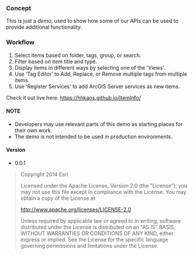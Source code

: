 
### Concept
 This is just a *demo*, used to show how some of our APIs can be used to provide additional functionality.

### Workflow
  1. Select items based on folder, tags, group, or search.
  2. Filter based on item title and type.
  3. Display items in different ways by selecting one of the 'Views'.
  3. Use ‘Tag Editor’ to Add, Replace, or Remove multiple tags from multiple items.
  4. Use 'Register Services' to add ArcGIS Server services as new items.

Check it out live here: https://hhkaos.github.io/ItemInfo/


#### NOTE
 * Developers may use relevant parts of this demo as starting places for their own work.
 * The demo is not intended to be used in production environments.


#### Version
 * 0.0.1


> Copyright 2014 Esri
>
> Licensed under the Apache License, Version 2.0 (the "License");
> you may not use this file except in compliance with the License.
> You may obtain a copy of the License at
>
>   http://www.apache.org/licenses/LICENSE-2.0
>
> Unless required by applicable law or agreed to in writing, software
> distributed under the License is distributed on an "AS IS" BASIS,
> WITHOUT WARRANTIES OR CONDITIONS OF ANY KIND, either express or implied.
> See the License for the specific language governing permissions and
> limitations under the License.
